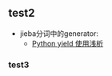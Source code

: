 ## test2
- jieba分词中的generator:
  - [Python yield 使用浅析](https://www.runoob.com/w3cnote/python-yield-used-analysis.html)

### test3
